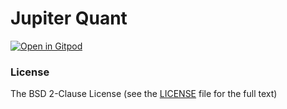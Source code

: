 # Jupiter Quant

[![Open in Gitpod](https://gitpod.io/button/open-in-gitpod.svg)](https://gitpod.io/#https://github.com/kevinprotoss/jupiter-quant)

### License

The BSD 2-Clause License (see the [LICENSE](https://github.com/kevinprotoss/jupiter-quant/blob/master/LICENSE) file for the full text)
